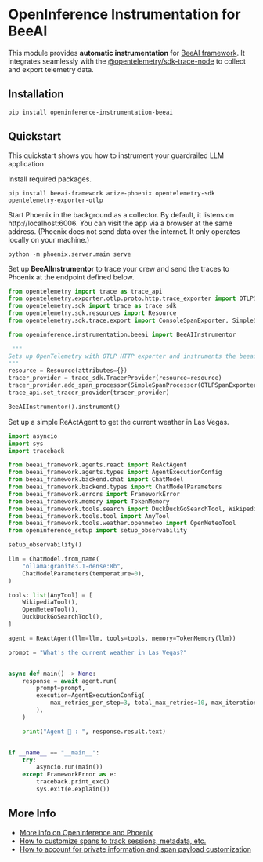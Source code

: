 # OpenInference Instrumentation for BeeAI

This module provides **automatic instrumentation** for [BeeAI framework](https://github.com/i-am-bee/beeai-framework/tree/main/python). It integrates seamlessly with the [@opentelemetry/sdk-trace-node](https://github.com/open-telemetry/opentelemetry-js/tree/main/packages/opentelemetry-sdk-trace-node) to collect and export telemetry data.

## Installation

```shell
pip install openinference-instrumentation-beeai
```

## Quickstart

This quickstart shows you how to instrument your guardrailed LLM application

Install required packages.

```shell
pip install beeai-framework arize-phoenix opentelemetry-sdk opentelemetry-exporter-otlp
```

Start Phoenix in the background as a collector. By default, it listens on http://localhost:6006. You can visit the app via a browser at the same address. (Phoenix does not send data over the internet. It only operates locally on your machine.)

```
python -m phoenix.server.main serve
```

Set up **BeeAIInstrumentor** to trace your crew and send the traces to Phoenix at the endpoint defined below.

```python
from opentelemetry import trace as trace_api
from opentelemetry.exporter.otlp.proto.http.trace_exporter import OTLPSpanExporter
from opentelemetry.sdk import trace as trace_sdk
from opentelemetry.sdk.resources import Resource
from opentelemetry.sdk.trace.export import ConsoleSpanExporter, SimpleSpanProcessor

from openinference.instrumentation.beeai import BeeAIInstrumentor

 """
Sets up OpenTelemetry with OTLP HTTP exporter and instruments the beeai framework.
"""
resource = Resource(attributes={})
tracer_provider = trace_sdk.TracerProvider(resource=resource)
tracer_provider.add_span_processor(SimpleSpanProcessor(OTLPSpanExporter(endpoint)))
trace_api.set_tracer_provider(tracer_provider)

BeeAIInstrumentor().instrument()
```

Set up a simple ReActAgent to get the current weather in Las Vegas. 

```python
import asyncio
import sys
import traceback

from beeai_framework.agents.react import ReActAgent
from beeai_framework.agents.types import AgentExecutionConfig
from beeai_framework.backend.chat import ChatModel
from beeai_framework.backend.types import ChatModelParameters
from beeai_framework.errors import FrameworkError
from beeai_framework.memory import TokenMemory
from beeai_framework.tools.search import DuckDuckGoSearchTool, WikipediaTool
from beeai_framework.tools.tool import AnyTool
from beeai_framework.tools.weather.openmeteo import OpenMeteoTool
from openinference_setup import setup_observability

setup_observability()

llm = ChatModel.from_name(
    "ollama:granite3.1-dense:8b",
    ChatModelParameters(temperature=0),
)

tools: list[AnyTool] = [
    WikipediaTool(),
    OpenMeteoTool(),
    DuckDuckGoSearchTool(),
]

agent = ReActAgent(llm=llm, tools=tools, memory=TokenMemory(llm))

prompt = "What's the current weather in Las Vegas?"


async def main() -> None:
    response = await agent.run(
        prompt=prompt,
        execution=AgentExecutionConfig(
            max_retries_per_step=3, total_max_retries=10, max_iterations=20
        ),
    )

    print("Agent 🤖 : ", response.result.text)


if __name__ == "__main__":
    try:
        asyncio.run(main())
    except FrameworkError as e:
        traceback.print_exc()
        sys.exit(e.explain())

```

## More Info

* [More info on OpenInference and Phoenix](https://docs.arize.com/phoenix)
* [How to customize spans to track sessions, metadata, etc.](https://github.com/Arize-ai/openinference/tree/main/python/openinference-instrumentation#customizing-spans)
* [How to account for private information and span payload customization](https://github.com/Arize-ai/openinference/tree/main/python/openinference-instrumentation#tracing-configuration)
